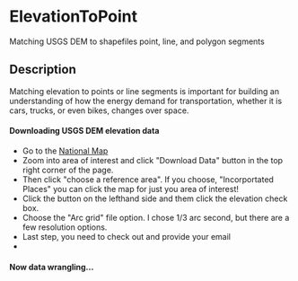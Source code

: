 ElevationToPoint
================

Matching USGS DEM to shapefiles point, line, and polygon segments

<h2>Description</h2>
<p>Matching elevation to points or line segments is important for building an understanding of how the energy demand for transportation, whether it is cars, trucks, or even bikes, changes over space. </p>

<h4>Downloading USGS DEM elevation data</h4>
<ul>
<li> Go to the <a href="http://viewer.nationalmap.gov/viewer/">National Map</a> </li>
<li> Zoom into area of interest and click "Download Data" button in the top right corner of the page.</li>
<li> Then click "choose a reference area".  If you choose, "Incorportated Places" you can click the map for just you area of interest!</li>
<li> Click the button on the lefthand side and them click the elevation check box. </li>
<li> Choose the "Arc grid" file option.  I chose 1/3 arc second, but there are a few resolution options. </li>
<li> Last step, you need to check out and provide your email <li>
</ul>

<h4>Now data wrangling...</h4>
